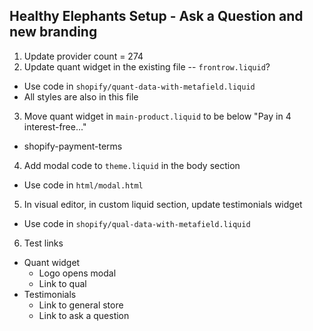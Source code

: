 ## Healthy Elephants Setup - Ask a Question and new branding

1. Update provider count = 274
2. Update quant widget in the existing file -- `frontrow.liquid`?
  - Use code in `shopify/quant-data-with-metafield.liquid`
  - All styles are also in this file
3. Move quant widget in `main-product.liquid` to be below "Pay in 4 interest-free..."
  - shopify-payment-terms
4. Add modal code to `theme.liquid` in the body section
  - Use code in `html/modal.html`
5. In visual editor, in custom liquid section, update testimonials widget
  - Use code in `shopify/qual-data-with-metafield.liquid`
6. Test links
  - Quant widget
    - Logo opens modal
    - Link to qual
  - Testimonials
    - Link to general store
    - Link to ask a question
